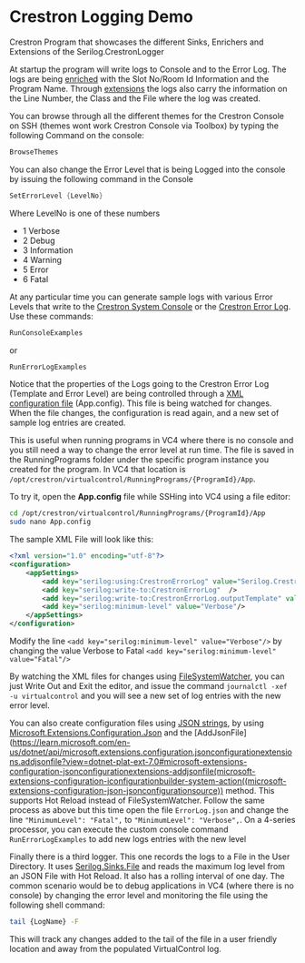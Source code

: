 # Crestron Logging Demo 

Crestron Program that showcases the different Sinks, Enrichers and Extensions of the Serilog.CrestronLogger

At startup the program will write logs to Console and to the Error Log.  The logs are being [enriched](../src/Serilog.Crestron/Enrichers/README.md) with the Slot No/Room Id Information and the Program Name.
Through [extensions](../src/Serilog.Crestron/Global%20Extensions/README.md) the logs also carry the information on the Line Number, the Class and the File where the log was created.

You can browse through all the different themes for the Crestron Console on SSH (themes wont work Crestron Console via Toolbox) by typing the following Command on the console:
```csharp
BrowseThemes
```

You can also change the Error Level that is being Logged into the console by issuing the following command in the Console
```csharp
SetErrorLevel {LevelNo}
```
Where LevelNo is one of these numbers
* 1 Verbose
* 2 Debug
* 3 Information
* 4 Warning
* 5 Error
* 6 Fatal

At any particular time you can generate sample logs with various Error Levels that write to the [Crestron System Console](../src/Serilog.Crestron/Sinks/CrestronConsole/README.md) or the [Crestron Error Log](../src/Serilog.Crestron/Sinks/CrestronErrorLog/README.md).  Use these commands:
```csharp
RunConsoleExamples
```
or
```csharp
RunErrorLogExamples
```

Notice that the properties of the Logs going to the Crestron Error Log (Template and Error Level) are being controlled 
through a [XML configuration file](https://github.com/serilog/serilog-settings-appsettings) (App.config). This file is being watched for changes. When the file changes, the configuration is read again, and a new set of sample log entries are created.  

This is useful when running programs in VC4 where there is no console and you still need a way to change
the error level  at run time.
The file is saved in the RunningPrograms folder under the specific program instance you created for the program.
In VC4 that location is `/opt/crestron/virtualcontrol/RunningPrograms/{ProgramId}/App`.

To try it, open the **App.config** file while SSHing into VC4 using a file editor:
```bash
cd /opt/crestron/virtualcontrol/RunningPrograms/{ProgramId}/App
sudo nano App.config 
```
The sample XML File will look like this:
```xml
<?xml version="1.0" encoding="utf-8"?>
<configuration>
    <appSettings>
        <add key="serilog:using:CrestronErrorLog" value="Serilog.Crestron" />
        <add key="serilog:write-to:CrestronErrorLog"  />
        <add key="serilog:write-to:CrestronErrorLog.outputTemplate" value="XML LOG: [{Level:u3} {SlotNo}-{FileName}-{MemberName}-{LineNumber}] {Message:lj}" />
        <add key="serilog:minimum-level" value="Verbose"/>
    </appSettings>
</configuration>
```

Modify the line `<add key="serilog:minimum-level" value="Verbose"/>` by changing the value Verbose to Fatal `<add key="serilog:minimum-level" value="Fatal"/>`

By watching the XML files for changes using [FileSystemWatcher](https://learn.microsoft.com/en-us/dotnet/api/system.io.filesystemwatcher?view=net-7.0), you can just Write Out and Exit the editor, and issue the command `journalctl -xef -u virtualcontrol` and you will see a new set of log entries with the new error level.

You can also create configuration files using [JSON strings](https://github.com/serilog/serilog-settings-configuration), by using [Microsoft.Extensions.Configuration.Json](https://www.nuget.org/packages/Microsoft.Extensions.Configuration.Json/) and the [AddJsonFile](https://learn.microsoft.com/en-us/dotnet/api/microsoft.extensions.configuration.jsonconfigurationextensions.addjsonfile?view=dotnet-plat-ext-7.0#microsoft-extensions-configuration-jsonconfigurationextensions-addjsonfile(microsoft-extensions-configuration-iconfigurationbuilder-system-action((microsoft-extensions-configuration-json-jsonconfigurationsource)) method. This supports
Hot Reload instead of FileSystemWatcher. Follow the same process as above but this time open the file `ErrorLog.json` and change the line `"MinimumLevel": "Fatal",` to `"MinimumLevel": "Verbose",`. On a 4-series processor, you can execute the custom console command `RunErrorLogExamples` to add new logs entries with the new level

Finally there is a third logger. This one records the logs to a File in the User Directory.  It uses [Serilog.Sinks.File](https://github.com/serilog/serilog-sinks-file) and reads
the maximum log level from an JSON File with Hot Reload.  It also has a rolling 
interval of one day. The common scenario would be to debug applications in VC4 (where there is no console) by changing the error level and monitoring the file using the following shell command:
```bash
tail {LogName} -F
```
This will track any changes added to the tail of the file in a user friendly location and away from the populated VirtualControl log.


